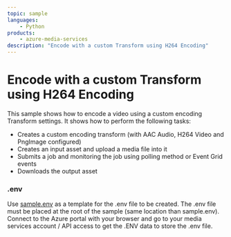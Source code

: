 ```yaml
---
topic: sample
languages:
    - Python
products:
    - azure-media-services
description: "Encode with a custom Transform using H264 Encoding"
---
```


# Encode with a custom Transform using H264 Encoding

This sample shows how to encode a video using a custom encoding Transform settings. It shows how to perform the following tasks:

* Creates a custom encoding transform (with AAC Audio, H264 Video and PngImage configured)
* Creates an input asset and upload a media file into it
* Submits a job and monitoring the job using polling method or Event Grid events
* Downloads the output asset

### .env

Use [sample.env](../../sample.env) as a template for the .env file to be created. The .env file must be placed at the root of the sample (same location than sample.env).
Connect to the Azure portal with your browser and go to your media services account / API access to get the .ENV data to store the .env file.